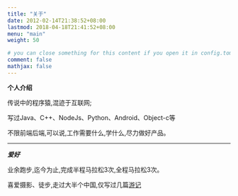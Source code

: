 ```yaml
---
title: "关于"
date: 2012-02-14T21:38:52+08:00
lastmod: 2018-04-18T21:41:52+08:00
menu: "main"
weight: 50

# you can close something for this content if you open it in config.toml.
comment: false
mathjax: false
---
```


**个人介绍**

传说中的程序猿,混迹于互联网;

写过Java、C++、NodeJs、Python、Android、Object-c等

不限前端后端,可以说,工作需要什么,学什么,尽力做好产品。

----------------------
***爱好***

业余跑步,迄今为止,完成半程马拉松3次,全程马拉松3次。

喜爱摄影、徒步,走过大半个中国,仅写过几篇<a href="http://www.mafengwo.cn/u/5295523/note.html" target="_blank">游记</a>



